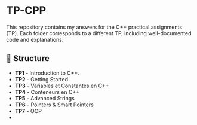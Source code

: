 # TP-CPP
This repository contains my answers for the C++ practical assignments (TP). Each folder corresponds to a different TP, including well-documented code and explanations.

## 📌 Structure
- **TP1** - Introduction to C++. 
- **TP2** - Getting Started
- **TP3** - Variables et Constantes en C++
- **TP4** - Conteneurs en C++
- **TP5** - Advanced Strings
- **TP6** - Pointers & Smart Pointers
- **TP7** - OOP
- 

